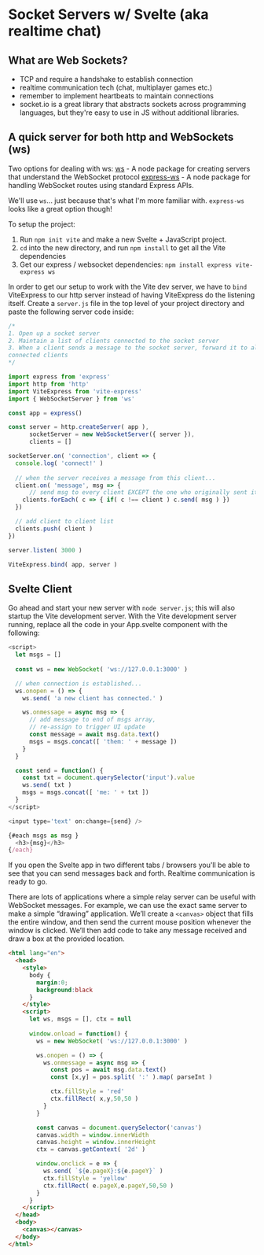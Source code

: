 # Socket Servers w/ Svelte (aka realtime chat)

## What are Web Sockets?
- TCP and require a handshake to establish connection
- realtime communication tech (chat, multiplayer games etc.)
- remember to implement heartbeats to maintain connections
- socket.io is a great library that abstracts sockets across programming languages, but they're easy to use in JS without additional libraries.

## A quick server for both http and WebSockets (ws)

Two options for dealing with ws:
[ws](https://www.npmjs.com/package/ws) - A node package for creating servers that understand the WebSocket protocol
[express-ws](https://www.npmjs.com/package/express-ws) - A node package for handling WebSocket routes using standard
Express APIs. 

We'll use `ws`... just because that's what I'm more familiar with. `express-ws` looks like a great option though!

To setup the project:
1. Run `npm init vite` and make a new Svelte + JavaScript project.
2. `cd` into the new directory, and run `npm install` to get all the Vite dependencies
3. Get our express / websocket dependencies: `npm install express vite-express ws`

In order to get our setup to work with the Vite dev server, we have to `bind` ViteExpress to our http server instead
of having ViteExpress do the listening itself. Create a `server.js` file in the top level of your project directory and paste
the following server code inside:

```js
/* 
1. Open up a socket server
2. Maintain a list of clients connected to the socket server
3. When a client sends a message to the socket server, forward it to all
connected clients
*/

import express from 'express'
import http from 'http'
import ViteExpress from 'vite-express'
import { WebSocketServer } from 'ws'

const app = express()

const server = http.createServer( app ),
      socketServer = new WebSocketServer({ server }),
      clients = []

socketServer.on( 'connection', client => {
  console.log( 'connect!' )
    
  // when the server receives a message from this client...
  client.on( 'message', msg => {
	  // send msg to every client EXCEPT the one who originally sent it
    clients.forEach( c => { if( c !== client ) c.send( msg ) })
  })

  // add client to client list
  clients.push( client )
})

server.listen( 3000 )

ViteExpress.bind( app, server )
```

## Svelte Client
Go ahead and start your new server with `node server.js`; this will also startup the Vite development server. With 
the Vite development server running, replace all the code in your App.svelte component with the following:

```js
<script>
  let msgs = []
      
  const ws = new WebSocket( 'ws://127.0.0.1:3000' )

  // when connection is established...
  ws.onopen = () => {
    ws.send( 'a new client has connected.' )

    ws.onmessage = async msg => {
      // add message to end of msgs array,
      // re-assign to trigger UI update
      const message = await msg.data.text()
      msgs = msgs.concat([ 'them: ' + message ])
    }
  }

  const send = function() {
    const txt = document.querySelector('input').value
    ws.send( txt )
    msgs = msgs.concat([ 'me: ' + txt ])
  }
</script>

<input type='text' on:change={send} />

{#each msgs as msg }
  <h3>{msg}</h3>
{/each}
```

If you open the Svelte app in two different tabs / browsers you'll be able to see that you can send messages back and forth. Realtime
communication is ready to go.

There are lots of applications where a simple relay server can be useful with WebSocket messages. For example, we can use the exact same 
server to make a simple “drawing” application. We’ll create a `<canvas>` object that fills the entire window, and then send the current 
mouse position whenever the window is clicked. We’ll then add code to take any message received and draw a box at the provided location.

```html
<html lang="en">
  <head>
    <style>
      body { 
        margin:0; 
        background:black 
      } 
    </style>
    <script>
      let ws, msgs = [], ctx = null
      
      window.onload = function() {
        ws = new WebSocket( 'ws://127.0.0.1:3000' )

        ws.onopen = () => {
          ws.onmessage = async msg => {
            const pos = await msg.data.text()
            const [x,y] = pos.split( ':' ).map( parseInt )

            ctx.fillStyle = 'red'
            ctx.fillRect( x,y,50,50 )
          }
        }

        const canvas = document.querySelector('canvas')
        canvas.width = window.innerWidth
        canvas.height = window.innerHeight
        ctx = canvas.getContext( '2d' )

        window.onclick = e => {
          ws.send( `${e.pageX}:${e.pageY}` )
          ctx.fillStyle = 'yellow'
          ctx.fillRect( e.pageX,e.pageY,50,50 )
        }
      }
    </script>
  </head>
  <body>
    <canvas></canvas>
  </body>
</html>
```
